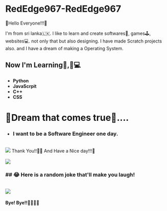 # RedEdge967-RedEdge967

🌈Hello Everyone!!!🌈

I'm from sri lanka🇱🇰. I like to learn and create softwares📲, games🕹️, websites💻.
not only that but also designing. I have made Scratch projects also.
and I have a dream of making a Operating System.

<h2>Now I'm Learning👨,🏻‍💻</h2>
<ul>
  <h4><li>Python</li>
  <li>JavaScrpit</li>
  <li>C++</li>
  <li>CSS</li></h4>
</ul>
<h1>🌠Dream that comes true🌠....</h1>
<ul>
  <h3><li>I want to be a Software Engineer one day.</li></h3>
</ul>
<br>
<IMG SRC="https://github-readme-stats.vercel.app/api?username=RedEdge967&show_icons=true">
Thank You!!👋🏻 And Have a Nice day!!!🤝<br><br>
<IMG SRC="https://user-images.githubusercontent.com/91379432/136665453-5dd5ab76-d8a2-4652-8bf2-857dd2b85852.gif"><br>
<h3>## 😂 Here is a random joke that'll make you laugh!</h3><br>
<IMG SRC="https://readme-jokes.vercel.app/api">
  <h4>Bye! Bye!!👋🏻👋🏻</h4>
